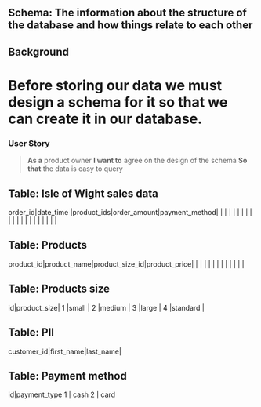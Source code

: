 ## Schema: The information about the structure of the database and how things relate to each other

## Background

# Before storing our data we must design a schema for it so that we can create it in our database.

### User Story

> **As a** product owner
> **I want to** agree on the design of the schema
> **So that** the data is easy to query


## Table: Isle of Wight sales data

order_id|date_time |product_ids|order_amount|payment_method|
        |          |           |            |              |
        |          |           |            |              |
        |          |           |            |              |
        |          |           |            |              |


## Table: Products

product_id|product_name|product_size_id|product_price|
          |            |               |             |
          |            |               |             |
          |            |               |             |

## Table: Products size

id|product_size|
1 |small       | 
2 |medium      |
3 |large       |
4 |standard    |

## Table: PII

customer_id|first_name|last_name|


## Table: Payment method

id|payment_type
1 | cash
2 | card



